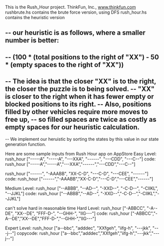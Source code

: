 This is the Rush_Hour project.
ThinkFun, Inc., www.thinkfun.com
rushbrute.hs contains the brute force version, using DFS
rush_hour.hs contains the heuristic version

-- our heuristic is as follows, where a smaller number is better:
--
-- (100 * (total positions to the right of "XX") - 50 * (empty spaces to the right of "XX"))
--
-- The idea is that the closer "XX" is to the right, the closer the puzzle is to being solved.
-- "XX" is closer to the right when it has fewer empty or blocked positions to its right.
-- Also, positions filled by other vehicles require more moves to free up, 
-- so filled spaces are twice as costly as empty spaces for our heuristic calculation.  
--
-- We implement our heruistic by sorting the states by this value in our state generation function.

Here are some sample inputs from Rush Hour app on AppStore
Easy Level:
rush_hour ["-----A",
	   "-----A",
	   "---XXA",
	   "------",
	   "---CDD",
	   "---C--"]
code:
rush_hour ["-----A","-----A","---XXA","------","---CDD","---C--"]

rush_hour ["------",
	   "-AAABB",
	   "XX-C-D",
           "---C-D",
	   "---CEE",
	   "------"]
code:
rush_hour ["------","-AAABB","XX-C-D","---C-D","---CEE","------"]

Medium Level:
rush_hour ["--ABBB",
	   "--AD--",
	   "-XXD--",
	   "-C-D--",
	   "-CIIKL",
	   "--JJKL"]
code:
rush_hour ["--ABBB","--AD--", "-XXD--","-C-D--","-CIIKL","--JJKL"]

can't solve hard in reasonable time
Hard Level:
rush_hour ["-ABBCC",
	   "-A--DE",
	   "XX--DE",
	   "FFF-D-",
	   "--GHH-",
	   "IIG---"]
code:
rush_hour ["-ABBCC","-A--DE","XX--DE","FFF-D-","--GHH-","IIG---"]

Expert Level:
rush_hour ["a--bbc",
	   "adddec",
	   "XXfgeh",
	   "iifg-h",
	   "---jkk",
	   "---j--"]
copycode:
rush_hour ["a--bbc","adddec","XXfgeh","iifg-h","---jkk","---j--"]

